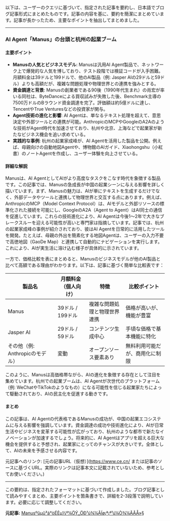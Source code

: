 以下は、ユーザーのクエリに基づいて、指定された記事を要約し、日本語でブログ記事形式にまとめたものです。記事の内容を基に、要約を簡潔にまとめています。記事が長かったため、主要なポイントを抽出してまとめました。

---

### **AI Agent「Manus」の台頭と杭州の起業ブーム**

#### 主要ポイント
- **Manusの人気とビジネスモデル**: Manusは汎用AI Agent製品で、ネットワーク上で爆発的な人気を博しており、テスト段階では検証コードが入手困難。月額料金は39ドルと199ドルで、他のAI製品（例: Jasper AIの29ドルと59ドル）よりも高額だが、複雑な問題処理や物理世界との連携を強みとする。
- **資金調達と背景**: Manusの創業者である90後（1990年代生まれ）の肖宏が率いる同社は、ByteDanceによる買収試みが失敗した後、Benchmark主導の7500万ドルのBラウンド資金調達を完了。評価額は約5億ドルに達し、TencentやTrue Venturesなどの投資家が関与。
- **Agent技術の進化と影響**: AI Agentは、単なるテキスト処理を超えて、意思決定や外部ツールとの連携が可能。AnthropicのMCPやGoogleのA2Aのような技術がAgent時代を加速させており、杭州や北京、上海などで起業家が新たなビジネス機会を追い求めている。
- **実践的な事例**: 杭州の起業家成峰が、AI Agentを活用した製品を公開。例えば、母親向けの自動地図Agentや、博物館のAIガイド、Xiaohongshu（小紅書）のノートAgentを作成し、ユーザー体験を向上させている。

#### 詳細な解説
Manusは、AI AgentとしてAIがより高度なタスクをこなす時代を象徴する製品です。この記事では、Manusの急成長が中国の起業シーンに与える影響を詳しく描いています。まず、Manusの魅力は、AIが単にテキストを生成するだけでなく、外部データやツールと連携して物理世界と交互する点にあります。例えば、AnthropicのMCP（Model Context Protocol）は、AIモデルと外部リソースの標準化された接続を可能にし、GoogleのA2A（Agent to Agent）はAI同士の通信を促進しています。これらの技術進化により、AI Agentは今後1〜2年で大きなブレークスルーを迎える可能性が高いと専門家は指摘しています。記事では、杭州の起業家成峰の事例が紹介されており、彼はAI Agentを日常的に活用したツールを開発。たとえば、母親の外出を簡素化する地図Agentは、ユーザーの入力不要で高徳地図（GaoDe Map）と連携して自動的にナビゲーションを実行します。これにより、AIが実生活に溶け込む様子が具体的に示されています。

一方で、価格比較を表にまとめると、Manusのビジネスモデルが他のAI製品と比べて高額である理由がわかります。以下は、記事に基づく簡単な比較表です：

| 製品名 | 月額料金（個人向け） | 特徴 | 比較ポイント |
|--------------|----------------------|--------------------------|-----------------------|
| Manus | 39ドル / 199ドル | 複雑な問題処理と物理世界連携 | 価格が高いが、機能が豊富 |
| Jasper AI | 29ドル / 59ドル | コンテンツ生成中心 | 手頃な価格で基本機能に特化 |
| その他（例: Anthropicのモデル） | 変動 | オープンソース要素あり | 無料利用可能だが、商用化に制限 |

このように、Manusは高価格帯ながら、AIの進化を象徴する存在として注目を集めています。杭州での起業ブームは、AI Agentが次世代のプラットフォーム（例: WeChatやTikTokのようなもの）になる可能性を信じる起業家たちによって駆動されており、AIの民主化を促進する動きです。

#### まとめ
この記事は、AI Agentの代表格であるManusの成功が、中国の起業エコシステムに与える影響を強調しています。資金調達の成功や技術進化により、AIが日常生活やビジネスを変革する可能性が広がっており、杭州のような都市で新たなイノベーションが加速するでしょう。将来的に、AI Agentはアプリを超える巨大な機会を提供すると予想され、起業家にとってのチャンスが大きいです。全体として、AIの未来を予感させる内容です。

元記事へのリンク: [元の記事URL（仮想）](https://www.ce.cn/ または記事のソースに基づくURL。実際のリンクは記事本文に記載されていないため、参考としてお使いください。)

---

この要約は、指定されたフォーマットに基づいて作成しました。ブログ記事として読みやすくまとめ、主要ポイントを箇条書きで、詳細を2-3段落で説明しています。必要に応じて調整してください。

**元記事:** [Manusºûµû³á°òÉÈµ½º¼ÖÝ_ÖÐ¹ú¾­¼ÃÍø¡ª¡ª¹ú¼Ò¾­¼ÃÃÅ»§](http://www.ce.cn/xwzx/gnsz/gdxw/202505/07/t20250507_39355226.shtml)